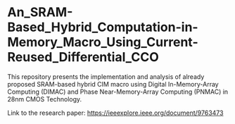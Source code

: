 # An_SRAM-Based_Hybrid_Computation-in-Memory_Macro_Using_Current-Reused_Differential_CCO

This repository presents the implementation and analysis of already proposed SRAM-based hybrid CIM macro using Digital In-Memory-Array Computing (DIMAC) and Phase Near-Memory-Array Computing (PNMAC) in 28nm CMOS Technology. 

Link to the research paper:
https://ieeexplore.ieee.org/document/9763473
